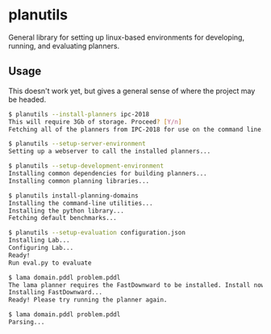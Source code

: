 # planutils

General library for setting up linux-based environments for developing, running, and evaluating planners.

## Usage

This doesn't work yet, but gives a general sense of where the project may be headed.

```bash
$ planutils --install-planners ipc-2018
This will require 3Gb of storage. Proceed? [Y/n]
Fetching all of the planners from IPC-2018 for use on the command line...

$ planutils --setup-server-environment
Setting up a webserver to call the installed planners...

$ planutils --setup-development-environment
Installing common dependencies for building planners...
Installing common planning libraries...

$ planutils install-planning-domains
Installing the command-line utilities...
Installing the python library...
Fetching default benchmarks...

$ planutils --setup-evaluation configuration.json
Installing Lab...
Configuring Lab...
Ready!
Run eval.py to evaluate

$ lama domain.pddl problem.pddl
The lama planner requires the FastDownward to be installed. Install now (30Mb)? [Y/n] Y
Installing FastDownward...
Ready! Please try running the planner again.

$ lama domain.pddl problem.pddl
Parsing...
```
